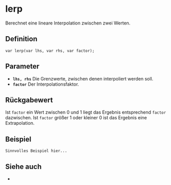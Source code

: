 # lerp
Berechnet eine lineare Interpolation zwischen zwei Werten.

## Definition
```ack
var lerp(var lhs, var rhs, var factor);
```

## Parameter
- **`lhs, rhs`**
  Die Grenzwerte, zwischen denen interpoliert werden soll.
- **`factor`**
  Der Interpolationsfaktor.

## Rückgabewert
Ist `factor` ein Wert zwischen 0 und 1 liegt das Ergebnis entsprechend `factor` dazwischen. Ist `factor` größer 1 oder kleiner 0 ist das Ergebnis eine Extrapolation.

## Beispiel
```ack
Sinnvolles Beispiel hier...
```

## Siehe auch
- 
